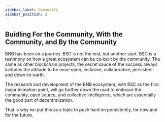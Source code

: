 ```yaml
---
sidebar_label: Community
sidebar_position: 2
---
```


## Buidling For the Community, With the Community, and By the Community

BNB has been on a journey. BSC is not the end, but another start. BSC is a testimony on how a great ecosystem can be co-built by the community. The same as other blockchain projects, the secret sauce of the success always includes the attitude to be more open, inclusive, collaborative, persistent and down-to-earth.

The research and development of the BNB ecosystem, with BSC as the first major inception point, will go further down the road to embrace the community, open source, and collective intelligence, which are essentially the good part of decentralization.

That is why we put this as a topic to push hard on persistently, for now and for the future.
